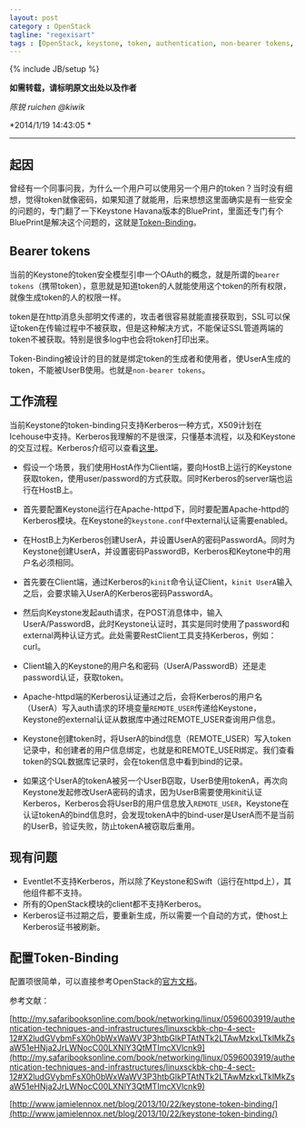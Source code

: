```yaml
---
layout: post
category : OpenStack
tagline: "regexisart"
tags : [OpenStack, keystone, token, authentication, non-bearer tokens, Kerberos]
---
```

{% include JB/setup %}

**如需转载，请标明原文出处以及作者**

*陈锐 ruichen @kiwik*

*2014/1/19 14:43:05 *

----------


## 起因

曾经有一个同事问我，为什么一个用户可以使用另一个用户的token？当时没有细想，觉得token就像密码，如果知道了就能用，后来想想这里面确实是有一些安全的问题的，专门翻了一下Keystone Havana版本的BluePrint，里面还专门有个BluePrint是解决这个问题的，这就是[Token-Binding](https://blueprints.launchpad.net/keystone/+spec/authentication-tied-to-token)。

## Bearer tokens

当前的Keystone的token安全模型引申一个OAuth的概念，就是所谓的`bearer tokens`（携带token），意思就是知道token的人就能使用这个token的所有权限，就像生成token的人的权限一样。

token是在http消息头部明文传递的，攻击者很容易就能直接获取到，SSL可以保证token在传输过程中不被获取，但是这种解决方式，不能保证SSL管道两端的token不被获取。特别是很多log中也会将token打印出来。

Token-Binding被设计的目的就是绑定token的生成者和使用者，使UserA生成的token，不能被UserB使用。也就是`non-bearer tokens`。

## 工作流程

当前Keystone的token-binding只支持Kerberos一种方式，X509计划在Icehouse中支持。Kerberos我理解的不是很深，只懂基本流程，以及和Keystone的交互过程。Kerberos介绍可以查看[这里](http://en.wikipedia.org/wiki/Kerberos_%28protocol%29)。

- 假设一个场景，我们使用HostA作为Client端，要向HostB上运行的Keystone获取token，使用user/password的方式获取。同时Kerberos的server端也运行在HostB上。

- 首先要配置Keystone运行在Apache-httpd下，同时要配置Apache-httpd的Kerberos模块。在Keystone的`keystone.conf`中external认证需要enabled。

- 在HostB上为Kerberos创建UserA，并设置UserA的密码PasswordA。同时为Keystone创建UserA，并设置密码PasswordB，Kerberos和Keytone中的用户名必须相同。

- 首先要在Client端，通过Kerberos的`kinit`命令认证Client，`kinit UserA`输入之后，会要求输入UserA的Kerberos密码PasswordA。

- 然后向Keystone发起auth请求，在POST消息体中，输入UserA/PasswordB，此时Keystone认证时，其实是同时使用了password和external两种认证方式。此处需要RestClient工具支持Kerberos，例如：curl。

- Client输入的Keystone的用户名和密码（UserA/PasswordB）还是走password认证，获取token。

- Apache-httpd端的Kerberos认证通过之后，会将Kerberos的用户名（UserA）写入auth请求的环境变量`REMOTE_USER`传递给Keystone，Keystone的external认证从数据库中通过REMOTE_USER查询用户信息。

- Keystone创建token时，将UserA的bind信息（REMOTE_USER）写入token记录中，和创建者的用户信息绑定，也就是和REMOTE_USER绑定。我们查看token的SQL数据库记录时，会在token信息中看到bind的记录。

- 如果这个UserA的tokenA被另一个UserB窃取，UserB使用tokenA，再次向Keystone发起修改UserA密码的请求，因为UserB需要使用kinit认证Kerberos，Kerberos会将UserB的用户信息放入`REMOTE_USER`，Keystone在认证tokenA的bind信息时，会发现tokenA中的bind-user是UserA而不是当前的UserB，验证失败，防止tokenA被窃取后重用。

## 现有问题

- Eventlet不支持Kerberos，所以除了Keystone和Swift（运行在httpd上），其他组件都不支持。
- 所有的OpenStack模块的client都不支持Kerberos。
- Kerberos证书过期之后，要重新生成，所以需要一个自动的方式，使host上Kerberos证书被刷新。

## 配置Token-Binding

配置项很简单，可以直接参考OpenStack的[官方文档](http://docs.openstack.org/developer/keystone/configuration.html#token-binding)。

参考文献：

[http://my.safaribooksonline.com/book/networking/linux/0596003919/authentication-techniques-and-infrastructures/linuxsckbk-chp-4-sect-12#X2ludGVybmFsX0h0bWxWaWV3P3htbGlkPTAtNTk2LTAwMzkxLTklMkZsaW51eHNja2JrLWNocC00LXNlY3QtMTImcXVlcnk9](http://my.safaribooksonline.com/book/networking/linux/0596003919/authentication-techniques-and-infrastructures/linuxsckbk-chp-4-sect-12#X2ludGVybmFsX0h0bWxWaWV3P3htbGlkPTAtNTk2LTAwMzkxLTklMkZsaW51eHNja2JrLWNocC00LXNlY3QtMTImcXVlcnk9)

[http://www.jamielennox.net/blog/2013/10/22/keystone-token-binding/](http://www.jamielennox.net/blog/2013/10/22/keystone-token-binding/)